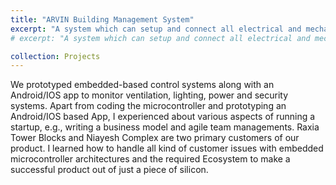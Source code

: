 ```yaml
---
title: "ARVIN Building Management System"
excerpt: "A system which can setup and connect all electrical and mechanical devices in a building"
# excerpt: "A system which can setup and connect all electrical and mechanical devices in a building<br/><img src='/images/500x300.png'>"

collection: Projects
---
```


We prototyped embedded-based control systems along with an Android/IOS app to monitor ventilation, lighting, power and security systems. Apart from coding the microcontroller and prototyping an Android/IOS based App, I experienced about various aspects of running a startup, e.g., writing a business model and agile team managements. Raxia Tower Blocks and Niayesh Complex are two primary customers of our product. I learned how to handle all kind of customer issues with embedded microcontroller architectures and the required Ecosystem to make a successful product out of just a piece of silicon.


<!--
This is an item in your Projects. It can be have images or nice text. If you name the file .md, it will be parsed as markdown. If you name the file .html, it will be parsed as HTML. 
-->
